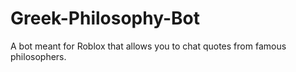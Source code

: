 # Greek-Philosophy-Bot
A bot meant for Roblox that allows you to chat quotes from famous philosophers.

